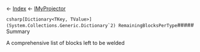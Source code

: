 ← [Index](Api-Index) ← [IMyProjector](Sandbox.ModAPI.Ingame.IMyProjector)

```csharp[Dictionary<TKey, TValue>](System.Collections.Generic.Dictionary`2) RemainingBlocksPerType```##### Summary

A comprehensive list of blocks left to be welded

